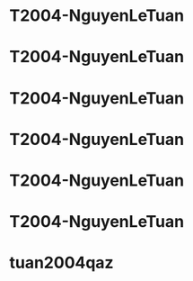 # T2004-NguyenLeTuan
# T2004-NguyenLeTuan
# T2004-NguyenLeTuan
# T2004-NguyenLeTuan
# T2004-NguyenLeTuan
# T2004-NguyenLeTuan
# tuan2004qaz
